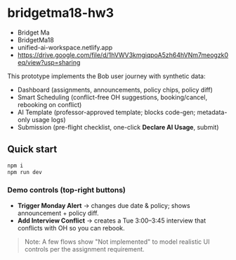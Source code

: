 # bridgetma18-hw3
- Bridget Ma
- BridgetMa18
- unified-ai-workspace.netlify.app
- https://drive.google.com/file/d/1hVWV3kmgiqpoA5zh64hVNm7meogzk0eq/view?usp=sharing

This prototype implements the Bob user journey with synthetic data:
- Dashboard (assignments, announcements, policy chips, policy diff)
- Smart Scheduling (conflict-free OH suggestions, booking/cancel, rebooking on conflict)
- AI Template (professor-approved template; blocks code-gen; metadata-only usage logs)
- Submission (pre-flight checklist, one-click **Declare AI Usage**, submit)

## Quick start
```bash
npm i
npm run dev 
```

### Demo controls (top-right buttons)
- **Trigger Monday Alert** → changes due date & policy; shows announcement + policy diff.
- **Add Interview Conflict** → creates a Tue 3:00–3:45 interview that conflicts with OH so you can rebook.

> Note: A few flows show "Not implemented" to model realistic UI controls per the assignment requirement.